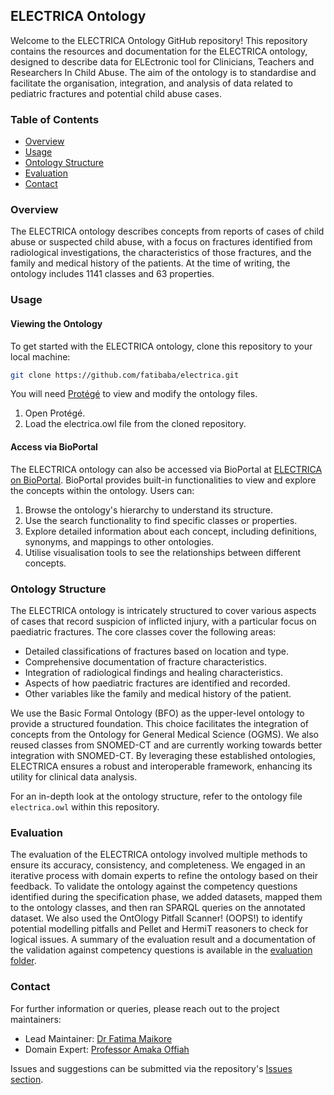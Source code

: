 ## ELECTRICA Ontology

Welcome to the ELECTRICA Ontology GitHub repository! This repository contains the resources and documentation for the ELECTRICA ontology, designed to describe data for ELEctronic tool for Clinicians, Teachers and Researchers In Child Abuse. The aim of the ontology is to standardise and facilitate the organisation, integration, and analysis of data related to pediatric fractures and potential child abuse cases.

### Table of Contents
- [Overview](#overview)
- [Usage](#usage)
- [Ontology Structure](#ontology-structure)
- [Evaluation](#evaluation)
- [Contact](#contact)

### Overview
The ELECTRICA ontology describes concepts from reports of cases of child abuse or suspected child abuse, with a focus on fractures identified from radiological investigations, the characteristics of those fractures, and the family and medical history of the patients. At the time of writing, the ontology includes 1141 classes and 63 properties. 

### Usage

#### Viewing the Ontology
To get started with the ELECTRICA ontology, clone this repository to your local machine:
```bash
git clone https://github.com/fatibaba/electrica.git
```
You will need [Protégé](https://protege.stanford.edu) to view and modify the ontology files.

1. Open Protégé.
2. Load the electrica.owl file from the cloned repository.

#### Access via BioPortal
The ELECTRICA ontology can also be accessed via BioPortal at [ELECTRICA on BioPortal](https://bioportal.bioontology.org/ontologies/ELECTRICA). BioPortal provides built-in functionalities to view and explore the concepts within the ontology. Users can:

1. Browse the ontology's hierarchy to understand its structure.
2. Use the search functionality to find specific classes or properties.
3. Explore detailed information about each concept, including definitions, synonyms, and mappings to other ontologies.
4. Utilise visualisation tools to see the relationships between different concepts.

### Ontology Structure
The ELECTRICA ontology is intricately structured to cover various aspects of cases that record suspicion of inflicted injury, with a particular focus on paediatric fractures. The core classes cover the following areas:

* Detailed classifications of fractures based on location and type.
* Comprehensive documentation of fracture characteristics.
* Integration of radiological findings and healing characteristics.
* Aspects of how paediatric fractures are identified and recorded.
* Other variables like the family and medical history of the patient.

We use the Basic Formal Ontology (BFO) as the upper-level ontology to provide a structured foundation. This choice facilitates the integration of concepts from the Ontology for General Medical Science (OGMS). We also reused classes from SNOMED-CT and are currently working towards better integration with SNOMED-CT. By leveraging these established ontologies, ELECTRICA ensures a robust and interoperable framework, enhancing its utility for clinical data analysis.

For an in-depth look at the ontology structure, refer to the ontology file `electrica.owl` within this repository.

### Evaluation
The evaluation of the ELECTRICA ontology involved multiple methods to ensure its accuracy, consistency, and completeness. We engaged in an iterative process with domain experts to refine the ontology based on their feedback. To validate the ontology against the competency questions identified during the specification phase, we added datasets, mapped them to the ontology classes, and then ran SPARQL queries on the annotated dataset. We also used the OntOlogy Pitfall Scanner! (OOPS!) to identify potential modelling pitfalls and Pellet and HermiT reasoners to check for logical issues. A summary of the evaluation result and a documentation of the validation against competency questions is available in the [evaluation folder](https://github.com/fatibaba/electrica/evaluation).

### Contact
For further information or queries, please reach out to the project maintainers:

* Lead Maintainer: [Dr Fatima Maikore](https://www.sheffield.ac.uk/cs/people/academic/fatima-maikore) 
* Domain Expert: [Professor Amaka Offiah](https://www.sheffield.ac.uk/smph/people/clinical-medicine/amaka-offiah)

Issues and suggestions can be submitted via the repository's [Issues section](https://github.com/fatibaba/electrica/issues).


